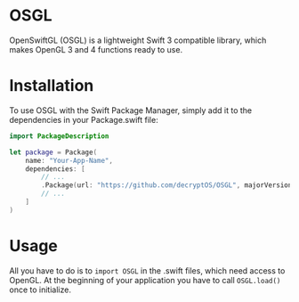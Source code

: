 # OSGL
OpenSwiftGL (OSGL) is a lightweight Swift 3 compatible library, which makes OpenGL 3 and 4 functions ready to use.

# Installation
To use OSGL with the Swift Package Manager, simply add it to the dependencies in your Package.swift file:

``` swift
import PackageDescription

let package = Package(
	name: "Your-App-Name",
	dependencies: [
        // ...
		.Package(url: "https://github.com/decryptOS/OSGL", majorVersion: 1),
        // ...
	]
)
```

# Usage
All you have to do is to `import OSGL` in the .swift files, which need access to OpenGL.
At the beginning of your application you have to call `OSGL.load()` once to initialize.
